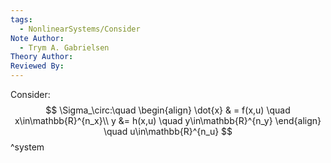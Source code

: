 ```yaml
---
tags:
  - NonlinearSystems/Consider
Note Author:
  - Trym A. Gabrielsen
Theory Author: 
Reviewed By:
---
```

Consider:
$$
\Sigma_\circ:\quad
\begin{align}
\dot{x} & = f(x,u) \quad x\in\mathbb{R}^{n_x}\\
y &= h(x,u) \quad y\in\mathbb{R}^{n_y}
\end{align} \quad u\in\mathbb{R}^{n_u}
$$
^system